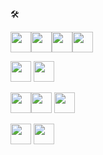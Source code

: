 🛠

<img src="https://cdn.jsdelivr.net/gh/devicons/devicon/icons/python/python-original.svg" width="33" height="33" /><img src="https://cdn.jsdelivr.net/gh/devicons/devicon/icons/numpy/numpy-original.svg" width="33" height="33" /><img src="https://cdn.jsdelivr.net/gh/devicons/devicon/icons/pandas/pandas-original.svg" width="33" height="33" /><img src="https://cdn.jsdelivr.net/gh/devicons/devicon/icons/tensorflow/tensorflow-original.svg" width="33" height="33" />

<img src="https://cdn.jsdelivr.net/gh/devicons/devicon/icons/java/java-original.svg" width="33" height="33"/> <img src="https://cdn.jsdelivr.net/gh/devicons/devicon/icons/spring/spring-original.svg" width="33" height="33" />

<img src="https://cdn.jsdelivr.net/gh/devicons/devicon/icons/react/react-original.svg" width="33" height="33" /><img src="https://cdn.jsdelivr.net/gh/devicons/devicon/icons/javascript/javascript-original.svg" width="33" height="33"/> <img src="https://cdn.jsdelivr.net/gh/devicons/devicon/icons/nodejs/nodejs-original.svg" width="33" height="33" />

<img src="https://cdn.jsdelivr.net/gh/devicons/devicon/icons/c/c-original.svg" width="33" height="33"/> 

<img src="https://cdn.jsdelivr.net/gh/devicons/devicon/icons/postgresql/postgresql-original.svg" width="33" height="33" />




  
